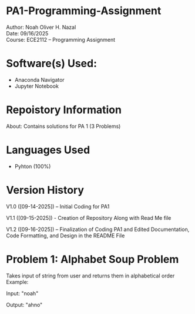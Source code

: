 # PA1-Programming-Assignment

Author: Noah Oliver H. Nazal  
Date: 09/16/2025  
Course: ECE2112 – Programming Assignment  

# Software(s) Used:
- Anaconda Navigator  
- Jupyter Notebook  

# Repoistory Information
About: Contains solutions for PA 1 (3 Problems)  

# Languages Used
- Pyhton (100%)

# Version History
V1.0 ([09-14-2025]) – Initial Coding for PA1  

V1.1 ([09-15-2025]) - Creation of Repository Along with Read Me file  

V1.2 ([09-16-2025]) – Finalization of Coding PA1 and Edited Documentation, Code Formatting, and Design in the README File  

# Problem 1: Alphabet Soup Problem
Takes input of string from user and returns them in alphabetical order  
Example:  

Input: "noah"  

Output: "ahno"  
